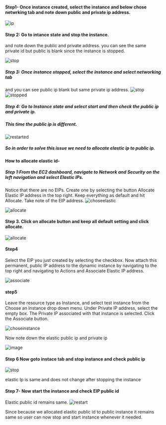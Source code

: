 #### Step1- Once instance created, select the instance and below chose netwrking tab and note down public and private ip address.

![ip](/Images/ip_add.jpg)

#### Step 2: Go to intance state and stop the instance.
and note down the public and private address.
you can see the same private id but public is blank since the instance is stopped.

![stop](/Images/stop.jpg)

##### Step 3: Once instance stopped, select the instance and select networking tab
 and you can see public ip blank but same private ip address.
 ![stop](/Images/stop.jpg)
![stopped](/Images/stopped.jpg)
##### Step 4: Go to Instance state and select start and then check the public ip and private ip.
##### This time the public ip is different.

![restarted](/Images/restart.jpg)

##### So in order to solve this issue we need to allocate elastic ip to public ip.

#### How to allocate elastic id-

##### Step 1:From the EC2 dashboard, navigate to Network and Security on the left navigation and select Elastic IPs.
 Notice that there are no EIPs. Create one by selecting the button Allocate Elastic IP address in the top right. Keep everything as default and hit Allocate. Take note of the EIP address.
![choseelastic](/Images/elastic.jpg)

![allocate](/Images/allocate.jpg)

#### Step 3. Click on allocate button and keep all default setting and click allocate.
![allocate](/Images/allocate1.jpg)
#### Step4
Select the EIP you just created by selecting the checkbox. Now attach this permanent, public IP address to the dynamic instance by navigating to the top right and navigating to Actions and Associate Elastic IP address.

![associate](/Images/associate.jpg)

#### step5
Leave the resource type as Instance, and select test instance from the Choose an Instance drop down menu. Under Private IP address, select the empty box. The Private IP associated with that instance is selected. Click the Associate button.

![choseinstance](/Images/choseinstance.jpg)

Now note down the elastic public ip and private ip

![image](/Images/image1.jpg)

#### Step 6 Now goto instace tab and stop instance and check public ip
![stop](/Images/stopafterallocate.jpg)

elastic Ip is same and does not change after stopping the instance

#### Step 7- Now start the instance and check EIP public id

Elastic public id remains same.
![restart](/Images/after_restart.jpg)

Since because we allocated elastic public id to public instance it remains same so user can now stop and start instance whenever it needed.